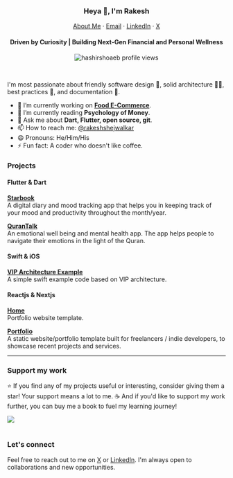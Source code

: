 <p align="center">
  <h3 align="center">Heya 👋, I'm Rakesh</h3>
</p>
<p align="center">
    <a href="https://rakeshshejwalkar.github.io">About Me</a>
    ·
    <a href="mailto:rakesh.kgp2003@gmail.com">Email</a>
    ·
    <a href="https://linkedin.com/in/rakesh-shejwalkar">LinkedIn</a>
    ·
    <a href="https://twitter.com/rakesh-shejwalkar">X</a>
</p>
<p align="center">
  <h4 align="center">Driven by Curiosity | 
Building Next-Gen Financial and Personal Wellness</h4>
</p>

<p align="center"> 
  <img align="center" src="https://komarev.com/ghpvc/?username=hashirshoaeb&color=blue&style=flat-square" alt="hashirshoaeb profile views" />
</p>
<br/>

I'm most passionate about friendly software design 📲, solid architecture 👷‍♀️, best practices 🧰, and documentation 📖.

- 🔭 I’m currently working on **[Food E-Commerce](https://www.tasteindies.com/)**.
- 🌱 I’m currently reading **Psychology of Money**.
- 💬 Ask me about **Dart, Flutter, open source, git**.
- 📫 How to reach me: [@rakeshshejwalkar](https://twitter.com/rakeshshejwalkar)
- 😄 Pronouns: He/Him/His
- ⚡ Fun fact: A coder who doesn't like coffee.
<!-- - 🌱 I’m currently reading book **BUILDING MOBILE APPS AT SCALE** by Gergely Orosz. -->
<!-- - 🤔 I’m looking for help with **UI/UX of [StarBook App](https://github.com/hashirshoaeb/star_book)**. -->

### Projects
#### Flutter & Dart 
[**Starbook**](https://github.com/hashirshoaeb/star_book) <br />A digital diary and mood tracking app that helps you in keeping track of your mood and productivity throughout the month/year.
<br />

[**QuranTalk**](https://github.com/qurantalk) <br />An emotional well being and mental health app. The app helps people to navigate their emotions in the light of the Quran.
<br />

#### Swift & iOS
[**VIP Architecture Example**](https://github.com/hashirshoaeb/vip) <br />A simple swift example code based on VIP architecture.
<br />

#### Reactjs & Nextjs
[**Home**](https://github.com/hashirshoaeb/home)<br />Portfolio website template.
<br />

[**Portfolio**](https://github.com/hashirshoaeb/portfolio) <br />A static website/portfolio template built for freelancers / indie developers, to showcase recent projects and services.
<br />

<hr/>

### Support my work

⭐️ If you find any of my projects useful or interesting, consider giving them a star! Your support means a lot to me. ☕️ And if you'd like to support my work further, you can buy me a book to fuel my learning journey!

<div>
  <a href="https://www.buymeacoffee.com/hashirshoaeb"><img src="https://img.buymeacoffee.com/button-api/?text=Buy me a book&emoji=📖&slug=hashirshoaeb&button_colour=5F7FFF&font_colour=ffffff&font_family=Cookie&outline_colour=000000&coffee_colour=FFDD00" /></a>
 </div>
 <br/>


### Let's connect


Feel free to reach out to me on [X](https://twitter.com/rakeshshejwalkar) or [LinkedIn](https://www.linkedin.com/in/rakesh-shejwalkar). I'm always open to collaborations and new opportunities.

<!-- [!["Follow me on Twitter"](https://img.shields.io/twitter/follow/hashirshoaeb?label=Follow%20me)](https://twitter.com/hashirshoaeb) -->
<!-- [!["LinkedIn"](https://img.shields.io/badge/LinkedIn-blue?style=flat&logo=linkedin&labelColor=blue)](https://www.linkedin.com/in/hashirshoaeb)  -->
<!--
**hashirshoaeb/hashirshoaeb** is a ✨ _special_ ✨ repository because its `README.md` (this file) appears on your GitHub profile.

Here are some ideas to get you started:
- 👯 I’m looking to collaborate on ...
-->
